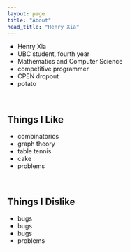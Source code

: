 ```yaml
---
layout: page
title: "About"
head_title: "Henry Xia"
---
```


- Henry Xia
- UBC student, fourth year
- Mathematics and Computer Science
- competitive programmer
- CPEN dropout
- potato

<br/>

## Things I Like

- combinatorics
- graph theory
- table tennis
- cake
- problems

<br/>

## Things I Dislike

- bugs
- bugs
- bugs
- problems

<br/>

